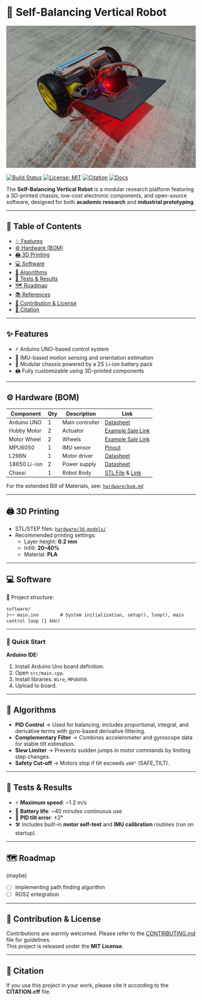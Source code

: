 # 🤖 Self-Balancing Vertical Robot

<p align="left">
  <img src="media/robot_front.jpg" alt="Front View of Robot" width="600"/>
</p>

[![Build Status](https://img.shields.io/github/actions/workflow/status/BeratTezer/self-balancing-vertical-robot/build.yml?branch=main)](https://github.com/BeratTezer/self-balancing-vertical-robot/actions)
[![License: MIT](https://img.shields.io/badge/License-MIT-blue.svg)](LICENSE)
[![Citation](https://img.shields.io/badge/Cite-APA%20Style-orange)](CITATION.cff)
[![Docs](https://img.shields.io/badge/Docs-📚-purple)](docs/)

The **Self-Balancing Vertical Robot** is a modular research platform featuring a 3D-printed chassis, low-cost electronic components, and open-source software, designed for both **academic research** and **industrial prototyping**.

---

## 📑 Table of Contents

- [✨ Features](#-features)<br>
- [⚙️ Hardware (BOM)](#️-hardware-bom)<br>
- [🖨️ 3D Printing](#️-3d-printing)<br>
- [💻 Software](#-software)<br>
- [🧠 Algorithms](#-algorithms)<br>
- [🧪 Tests & Results](#-tests--results)<br>
- [🗺 Roadmap](#-roadmap)<br>
- [📚 References](#-references)<br>
- [🤝 Contribution & License](#-contribution--license)<br>
- [🔖 Citation](#-citation)

---

## ✨ Features

- ⚡ Arduino UNO-based control system
- 🎥 IMU-based motion sensing and orientation estimation
- 🔋 Modular chassis powered by a 2S Li-ion battery pack
- 🖨️ Fully customizable using 3D-printed components

---

## ⚙️ Hardware (BOM)

| Component    | Qty | Description     | Link                                                                                                                                                    |
| ------------ | --- | --------------- | ------------------------------------------------------------------------------------------------------------------------------------------------------- |
| Arduino UNO  | 1   | Main controller | [Datasheet](https://docs.arduino.cc/resources/datasheets/A000066-datasheet.pdf)                                                                         |
| Hobby Motor  | 2   | Actuator        | [Example Sale Link](https://www.botnroll.com/en/dc-motor/2975-hobby-gearmotor-200rpm-65mm-wheel.html)                                                   |
| Motor Wheel  | 2   | Wheels          | [Example Sale Link](https://www.botnroll.com/en/dc-motor/2975-hobby-gearmotor-200rpm-65mm-wheel.html)                                                   |
| MPU6050      | 1   | IMU sensor      | [Pinout](https://components101.com/sensors/mpu6050-module)                                                                                              |
| L298N        | 1   | Motor driver    | [Datasheet](https://www.handsontec.com/dataspecs/L298N%20Motor%20Driver.pdf)                                                                            |
| 18650 Li-ion | 2   | Power supply    | [Datasheet](https://www.mouser.com/datasheet/2/855/ASR00050_18650_2500mAh-3078640.pdf?srsltid=AfmBOoqWewHHNYpYeiml4Sg5m18XAfgiU2DQwppWHurnN8My09zVFvFn) |
| Chassi       | 1   | Robot Body      | [STL File](hardware/3d-model/robot_chassi.md) & [Link](https://makerworld.com/en/models/1538080-balancing-robot-chassi#profileId-1613796)               |

For the extended Bill of Materials, see: [`hardware/bom.md`](hardware/bom.md)

---

## 🖨️ 3D Printing

- STL/STEP files: [`hardware/3d-models/`](hardware/3d-models/)
- Recommended printing settings:
  - Layer height: **0.2 mm**
  - Infill: **20–40%**
  - Material: **PLA**

---

## 💻 Software

📂 Project structure:

```
software/
├── main.ino        # System initialization, setup(), loop(), main control loop (1 kHz)
```

---

### 🚀 Quick Start

**Arduino IDE:**

1. Install Arduino Uno board definition.
2. Open `src/main.cpp`.
3. Install libraries: `Wire`, `MPU6050`.
4. Upload to board.

---

## 🧠 Algorithms

- **PID Control** → Used for balancing, includes proportional, integral, and derivative terms with gyro-based derivative filtering.
- **Complementary Filter** → Combines accelerometer and gyroscope data for stable tilt estimation.
- **Slew Limiter** → Prevents sudden jumps in motor commands by limiting step changes.
- **Safety Cut-off** → Motors stop if tilt exceeds `±60°` (SAFE_TILT).

---

## 🧪 Tests & Results

- ⚡ **Maximum speed**: ~1.2 m/s
- 🔋 **Battery life**: ~40 minutes continuous use
- 🎯 **PID tilt error**: ±2°
- 🛠️ Includes built-in **motor self-test** and **IMU calibration** routines (run on startup).

---

## 🗺 Roadmap

(maybe)

- [ ] Implementing path finding algorithm
- [ ] ROS2 entegration

---

## 🤝 Contribution & License

Contributions are warmly welcomed. Please refer to the [CONTRIBUTING.md](CONTRIBUTING.md) file for guidelines.  
This project is released under the **MIT License**.

---

## 🔖 Citation

If you use this project in your work, please cite it according to the **CITATION.cff** file.
